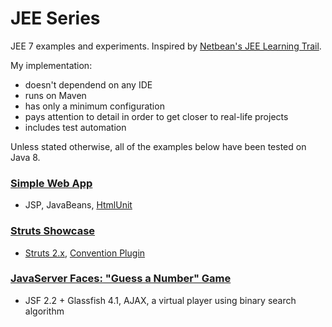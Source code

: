 # JEE Series
JEE 7 examples and experiments. Inspired by [Netbean's JEE Learning Trail](https://netbeans.org/kb/trails/java-ee.html).

My implementation:
* doesn't dependend on any IDE
* runs on Maven
* has only a minimum configuration
* pays attention to detail in order to get closer to real-life projects
* includes test automation

Unless stated otherwise, all of the examples below have been tested on Java 8.

### [Simple Web App](https://github.com/zezutom/JEE-Series/tree/master/SimpleWebJSP)
* JSP, JavaBeans, [HtmlUnit](http://htmlunit.sourceforge.net)

### [Struts Showcase](https://github.com/zezutom/JEE-Series/tree/master/SimpleWebStruts)
* [Struts 2.x](http://struts.apache.org), [Convention Plugin](https://struts.apache.org/docs/convention-plugin.html)

### [JavaServer Faces: "Guess a Number" Game](https://github.com/zezutom/JEE-Series/tree/master/GuessNumberJSF)
* JSF 2.2 + Glassfish 4.1, AJAX, a virtual player using binary search algorithm

